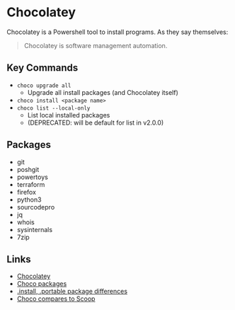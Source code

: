 # Chocolatey

Chocolatey is a Powershell tool to install programs. As they say themselves:

> Chocolatey is software management automation.

## Key Commands

 - `choco upgrade all`
    - Upgrade all install packages (and Chocolatey itself)
 - `choco install <package name>`
 - `choco list --local-only`
    - List local installed packages
    - (DEPRECATED: will be default for list in v2.0.0)

## Packages

 - git
 - poshgit
 - powertoys
 - terraform
 - firefox
 - python3
 - sourcodepro
 - jq
 - whois
 - sysinternals
 - 7zip

## Links

 - [Chocolatey](https://chocolatey.org/)
 - [Choco packages](https://community.chocolatey.org/packages)
 - [.install, .portable package differences](https://docs.chocolatey.org/en-us/faqs#what-is-the-difference-between-packages-no-suffix-as-compared-to.install.portable)
 - [Choco compares to Scoop](https://dev.to/bowmanjd/chocolatey-vs-scoop-package-managers-for-windows-2kik)